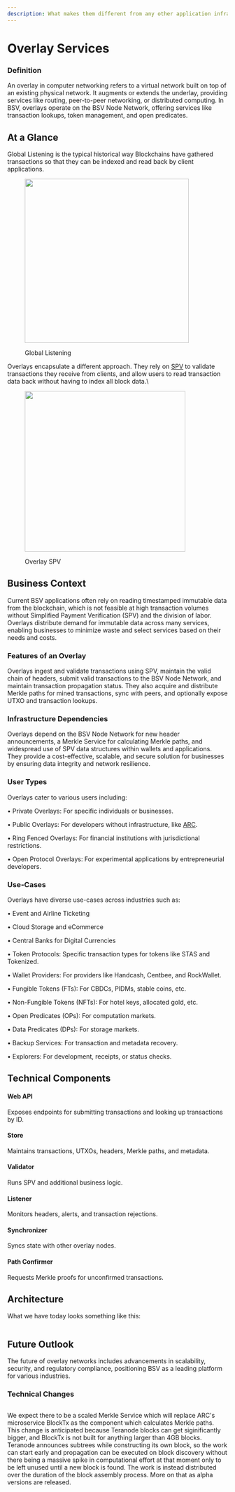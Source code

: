 ```yaml
---
description: What makes them different from any other application infrastructure component?
---
```


# Overlay Services

### Definition

An overlay in computer networking refers to a virtual network built on top of an existing physical network. It augments or extends the underlay, providing services like routing, peer-to-peer networking, or distributed computing. In BSV, overlays operate on the BSV Node Network, offering services like transaction lookups, token management, and open predicates.

## At a Glance

Global Listening is the typical historical way Blockchains have gathered transactions so that they can be indexed and read back by client applications.

<figure><img src="../../.gitbook/assets/image (3) (1).png" alt="" width="375"><figcaption><p>Global Listening</p></figcaption></figure>

Overlays encapsulate a different approach. They rely on [SPV](../../bsv-skills-center/bsv-protocol-documentation/light-clients-and-spv-processes/simplified-payment-verification-spv/) to validate transactions they receive from clients, and allow users to read transaction data back without having to index all block data.\


<figure><img src="../../.gitbook/assets/image (2) (1).png" alt="" width="367"><figcaption><p>Overlay SPV</p></figcaption></figure>

## Business Context

Current BSV applications often rely on reading timestamped immutable data from the blockchain, which is not feasible at high transaction volumes without Simplified Payment Verification (SPV) and the division of labor. Overlays distribute demand for immutable data across many services, enabling businesses to minimize waste and select services based on their needs and costs.

### Features of an Overlay

Overlays ingest and validate transactions using SPV, maintain the valid chain of headers, submit valid transactions to the BSV Node Network, and maintain transaction propagation status. They also acquire and distribute Merkle paths for mined transactions, sync with peers, and optionally expose UTXO and transaction lookups.

### Infrastructure Dependencies

Overlays depend on the BSV Node Network for new header announcements, a Merkle Service for calculating Merkle paths, and widespread use of SPV data structures within wallets and applications. They provide a cost-effective, scalable, and secure solution for businesses by ensuring data integrity and network resilience.

### User Types

Overlays cater to various users including:

• Private Overlays: For specific individuals or businesses.

• Public Overlays: For developers without infrastructure, like [ARC](<../../important-concepts/details/SPV Wallet/broadcasting.md>).

• Ring Fenced Overlays: For financial institutions with jurisdictional restrictions.

• Open Protocol Overlays: For experimental applications by entrepreneurial developers.

### Use-Cases

Overlays have diverse use-cases across industries such as:

• Event and Airline Ticketing

• Cloud Storage and eCommerce

• Central Banks for Digital Currencies

• Token Protocols: Specific transaction types for tokens like STAS and Tokenized.

• Wallet Providers: For providers like Handcash, Centbee, and RockWallet.

• Fungible Tokens (FTs): For CBDCs, PIDMs, stable coins, etc.

• Non-Fungible Tokens (NFTs): For hotel keys, allocated gold, etc.

• Open Predicates (OPs): For computation markets.

• Data Predicates (DPs): For storage markets.

• Backup Services: For transaction and metadata recovery.

• Explorers: For development, receipts, or status checks.

## Technical Components

#### Web API

Exposes endpoints for submitting transactions and looking up transactions by ID.

#### Store

Maintains transactions, UTXOs, headers, Merkle paths, and metadata.

#### Validator

Runs SPV and additional business logic.

#### Listener

Monitors headers, alerts, and transaction rejections.

#### Synchronizer

Syncs state with other overlay nodes.

#### Path Confirmer

Requests Merkle proofs for unconfirmed transactions.

## Architecture

What we have today looks something like this:

<figure><picture><source srcset="../../.gitbook/assets/filtered_image_updated.png" media="(prefers-color-scheme: dark)"><img src="../../.gitbook/assets/test.png" alt=""></picture><figcaption></figcaption></figure>

## Future Outlook

The future of overlay networks includes advancements in scalability, security, and regulatory compliance, positioning BSV as a leading platform for various industries.

### Technical Changes

<figure><img src="../../.gitbook/assets/image (2) (1) (1).png" alt=""><figcaption></figcaption></figure>

We expect there to be a scaled Merkle Service which will replace ARC's microservice BlockTx as the component which calculates Merkle paths. This change is anticipated because Teranode blocks can get siginificantly bigger, and BlockTx is not built for anything larger than 4GB blocks. Teranode announces subtrees while constructing its own block, so the work can start early and propagation can be executed on block discovery without there being a massive spike in computational effort at that moment only to be left unused until a new block is found. The work is instead distributed over the duration of the block assembly process. More on that as alpha versions are released.
